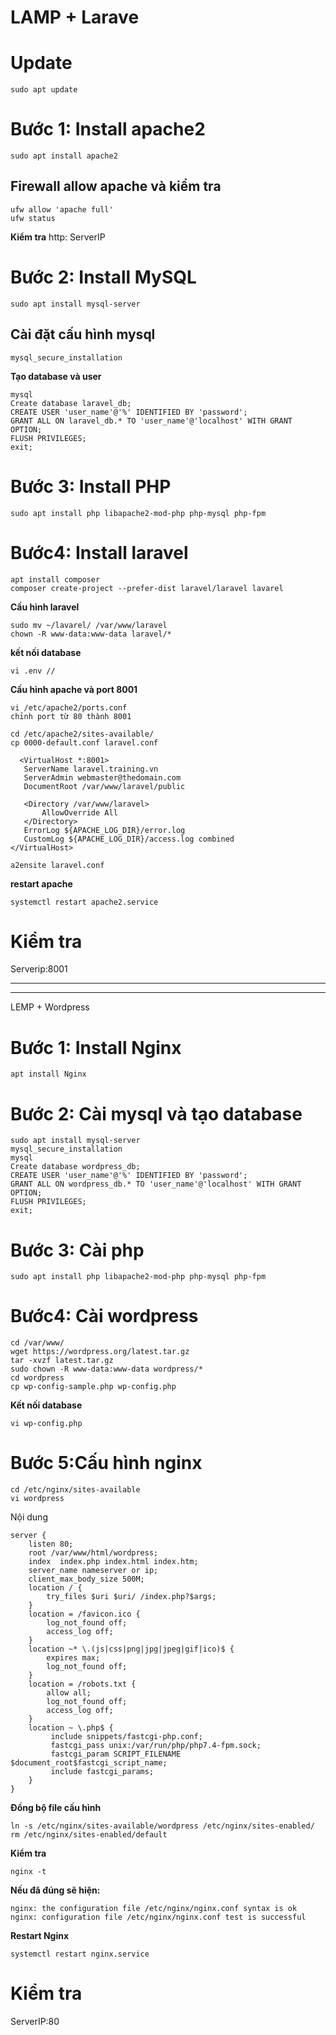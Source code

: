 # LAMP + Larave

# Update
```
sudo apt update
```

# Bước 1: Install apache2
```
sudo apt install apache2
```

## Firewall allow apache và kiểm tra
```
ufw allow 'apache full'
ufw status
```
**Kiểm tra**
http: ServerIP

# Bước 2: Install MySQL
```
sudo apt install mysql-server
```
## Cài đặt cấu hình mysql
```
mysql_secure_installation
```
**Tạo database và user**
```
mysql
Create database laravel_db;
CREATE USER 'user_name'@'%' IDENTIFIED BY 'password';
GRANT ALL ON laravel_db.* TO 'user_name'@'localhost' WITH GRANT OPTION;
FLUSH PRIVILEGES;
exit;
```
# Bước 3: Install PHP
```
sudo apt install php libapache2-mod-php php-mysql php-fpm
```
# Bước4: Install laravel
```
apt install composer
composer create-project --prefer-dist laravel/laravel lavarel
```
**Cấu hình laravel**
```
sudo mv ~/lavarel/ /var/www/laravel
chown -R www-data:www-data laravel/*
```
**kết nối database**
```
vi .env //
```
**Cấu hình apache và port 8001**
```
vi /etc/apache2/ports.conf
chỉnh port từ 80 thành 8001
```
```
cd /etc/apache2/sites-available/
cp 0000-default.conf laravel.conf
```
```
  <VirtualHost *:8001>
   ServerName laravel.training.vn
   ServerAdmin webmaster@thedomain.com
   DocumentRoot /var/www/laravel/public

   <Directory /var/www/laravel>
       AllowOverride All
   </Directory>
   ErrorLog ${APACHE_LOG_DIR}/error.log
   CustomLog ${APACHE_LOG_DIR}/access.log combined
</VirtualHost>
```
```
a2ensite laravel.conf
```
**restart apache**
```
systemctl restart apache2.service
```

# Kiểm tra
Serverip:8001

--- 
---

LEMP + Wordpress

# Bước 1: Install Nginx

```
apt install Nginx
```
# Bước 2: Cài mysql và tạo database
```
sudo apt install mysql-server
mysql_secure_installation
mysql
Create database wordpress_db;
CREATE USER 'user_name'@'%' IDENTIFIED BY 'password';
GRANT ALL ON wordpress_db.* TO 'user_name'@'localhost' WITH GRANT OPTION;
FLUSH PRIVILEGES;
exit;
```

# Bước 3: Cài php
```
sudo apt install php libapache2-mod-php php-mysql php-fpm
```
# Bước4: Cài wordpress
```
cd /var/www/
wget https://wordpress.org/latest.tar.gz
tar -xvzf latest.tar.gz
sudo chown -R www-data:www-data wordpress/*
cd wordpress
cp wp-config-sample.php wp-config.php
```
**Kết nối database**
```
vi wp-config.php
```

# Bước 5:Cấu hình nginx
```
cd /etc/nginx/sites-available
vi wordpress
```
Nội dung
```
server {
    listen 80;
    root /var/www/html/wordpress;
    index  index.php index.html index.htm;
    server_name nameserver or ip;
    client_max_body_size 500M;
    location / {
        try_files $uri $uri/ /index.php?$args;
    }
    location = /favicon.ico {
        log_not_found off;
        access_log off;
    }
    location ~* \.(js|css|png|jpg|jpeg|gif|ico)$ {
        expires max;
        log_not_found off;
    }
    location = /robots.txt {
        allow all;
        log_not_found off;
        access_log off;
    }
    location ~ \.php$ {
         include snippets/fastcgi-php.conf;
         fastcgi_pass unix:/var/run/php/php7.4-fpm.sock;
         fastcgi_param SCRIPT_FILENAME $document_root$fastcgi_script_name;
         include fastcgi_params;
    }
}
```
**Đồng bộ file cấu hình**
```
ln -s /etc/nginx/sites-available/wordpress /etc/nginx/sites-enabled/
rm /etc/nginx/sites-enabled/default
```
**Kiểm tra**
```
nginx -t
```
**Nếu đã đúng sẽ hiện:**
```
nginx: the configuration file /etc/nginx/nginx.conf syntax is ok
nginx: configuration file /etc/nginx/nginx.conf test is successful
```
**Restart Nginx**
```
systemctl restart nginx.service
```

# Kiểm tra
ServerIP:80
